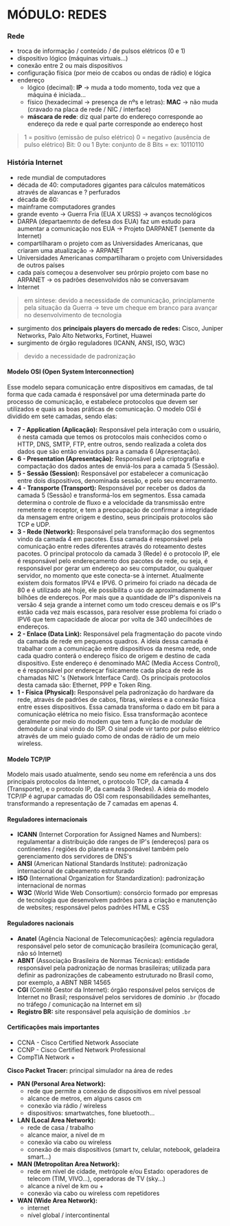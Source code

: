 # MÓDULO: REDES

### Rede
* troca de informação / conteúdo / de pulsos elétricos (0 e 1)
* dispositivo lógico (máquinas virtuais...)
* conexão entre 2 ou mais dispositivos
* configuração física (por meio de ccabos ou ondas de rádio) e lógica
* endereço
  * lógico (decimal): __IP__ → muda a todo momento, toda vez que a máquina é iniciada...
  * físico (hexadecimal → presença de nºs e letras): __MAC__ → não muda (cravado na placa de rede / NIC / interface)
  * __máscara de rede__: diz qual parte do endereço corresponde ao endereço da rede e qual parte corresponde ao endereço host

> 1 = positivo (emissão de pulso elétrico)
> 0 = negativo (ausência de pulso elétrico)
> Bit: 0 ou 1
> Byte: conjunto de 8 Bits = ex: 10110110

### História Internet
* rede mundial de computadores
* década de 40: computadores gigantes para cálculos matemáticos através de alavancas e ? perfurados
* década de 60: 
 * mainframe computadores grandes
 * grande evento → Guerra Fria (EUA X URSS) → avanços tecnológicos
 * DARPA (departaemnto de defesa dos EUA) faz um estudo para aumentar a comunicação nos EUA → Projeto DARPANET (semente da Internet)
 * compartilharam o projeto com as Universidades Americanas, que criaram uma atualização → ARPANET
 * Universidades Americanas compartilharam o projeto com Universidades de outros países 
 * cada país começou a desenvolver seu prórpio projeto com base no ARPANET → os padrões desenvolvidos não se conversavam
 * Internet
  > em síntese: devido a necessidade de comunicação, principlamente pela situação da Guerra → teve um cheque em branco para avançar no desenvolvimento de tecnologia
* surgimento dos __principais players do mercado de redes:__ Cisco, Juniper Networks, Palo Alto Networks, Fortinet, Huawei
* surgimento de órgão reguladores (ICANN, ANSI, ISO, W3C)
> devido a necessidade de padronização

#### Modelo OSI (Open System Interconnection)
Esse modelo separa comunicação entre dispositivos em camadas, de tal forma que cada camada é responsável por uma determinada parte do processo de comunicação, e estabelece protocolos que devem ser utilizados e quais as boas práticas de comunicação.
O modelo OSI é dividido em sete camadas, sendo elas:
* __7 - Application (Aplicação):__ Responsável pela interação com o usuário, é nesta camada que temos os protocolos mais conhecidos como o HTTP, DNS, SMTP, FTP, entre outros, sendo realizada a coleta dos dados que são então enviados para a camada 6 (Apresentação).
* __6 - Presentation (Apresentação):__ Responsável pela criptografia e compactação dos dados antes de enviá-los para a camada 5 (Sessão).
* __5 - Sessão (Session):__ Responsável por estabelecer a comunicação entre dois dispositivos, denominada sessão, e pelo seu encerramento.
* __4 - Transporte (Transport):__ Responsável por receber os dados da camada 5 (Sessão) e transformá-los em segmentos. Essa camada determina o controle de fluxo e a velocidade da transmissão entre remetente e receptor, e tem a preocupação de confirmar a integridade da mensagem entre origem e destino, seus principais protocolos são TCP e UDP. 
* __3 - Rede (Network):__ Responsável pela transformação dos segmentos vindo da camada 4 em pacotes. Essa camada é responsável pela comunicação entre redes diferentes através do roteamento destes pacotes. O principal protocolo da camada 3 (Rede) é o protocolo IP, ele é responsável pelo endereçamento dos pacotes de rede, ou seja, é responsável por gerar um endereço ao seu computador, ou qualquer servidor, no momento que este conecta-se à internet. Atualmente existem dois formatos IPV4 e IPV6. O primeiro foi criado na década de 80 e é utilizado até hoje, ele possibilita o uso de aproximadamente 4 bilhões de endereços. Por mais que a quantidade de IP's disponíveis na versão 4 seja grande a internet como um todo cresceu demais e os IP's estão cada vez mais escassos, para resolver esse problema foi criado o IPV6 que tem capacidade de alocar por volta de 340 undecilhões de endereços.
* __2 - Enlace (Data Link):__ Responsável pela fragmentação do pacote vindo da camada de rede em pequenos quadros. A ideia dessa camada é trabalhar com a comunicação entre dispositivos da mesma rede, onde cada quadro conterá o endereço físico de origem e destino de cada dispositivo. Este endereço é denominado MAC (Media Access Control), e é responsável por endereçar fisicamente cada placa de rede às chamadas NIC 's (Network Interface Card). Os principais protocolos desta camada são: Ethernet, PPP e Token Ring. 
* __1 - Física (Physical):__ Responsável pela padronização do hardware da rede, através de padrões de cabos, fibras, wireless e a conexão física entre esses dispositivos. Essa camada transforma o dado em bit para a comunicação elétrica no meio físico. Essa transformação acontece geralmente por meio do modem que tem a função de modular de demodular o sinal vindo do ISP. O sinal pode vir tanto por pulso elétrico através de um meio guiado como de ondas de rádio de um meio wireless.

#### Modelo TCP/IP
Modelo mais usado atualmente, sendo seu nome em referência a uns dos principais protocolos da Internet, o protocolo TCP, da camada 4 (Transporte), e o protocolo IP, da camada 3 (Redes). A ideia do modelo TCP/IP é agrupar camadas do OSI com responsabilidades semelhantes, transformando a representação de 7 camadas em apenas 4.

#### Reguladores internacionais
* __ICANN__ (Internet Corporation for Assigned Names and Numbers): regulamentar a distribuição dde ranges de IP's (endereços) para os continentes / regiões do planeta e responsável também pelo gerenciamento dos servidores de DNS's
* __ANSI__ (American National Standards Institute): padronização internacional de cabeamento estruturado
* __ISO__ (International Organization for Standardization): padronização internacional de normas
* __W3C__ (World Wide Web Consortium): consórcio formado por empresas de tecnologia  que desenvolvem padrões para a criação e manutenção de websites; responsável pelos padrões HTML e CSS

#### Reguladores nacionais
* __Anatel__ (Agência Nacional de Telecomunicações): agência reguladora responsável  pelo setor de comunicação brasileira (comunicação geral, não só Internet)
* __ABNT__ (Associação Brasileira de Normas Técnicas): entidade responsável pela padronização de normas brasileiras; utilizada para definir as padronizações de cabeamento estruturado no Brasil como, por exemplo, a ABNT NBR 14565
* __CGI__ (Comitê Gestor da Internet): órgão responsável pelos serviços de Internet no Brasil; responsável pelos servidores de domínio `.br` (focado no tráfego / comunicação na Internet em si)
* __Registro BR:__ site responsável pela aquisição de domínios `.br`

#### Certificações mais importantes
* CCNA - Cisco Certified Network Associate
* CCNP - Cisco Certified Network Professional
* CompTIA Network +

__Cisco Packet Tracer:__ principal simulador na área de redes

* __PAN (Personal Area Network):__ 
  * rede que permite a conexão de dispositivos em nível pessoal
  * alcance de metros, em alguns casos cm
  * conexão via rádio / wireless
  * dispositivos: smartwatches, fone bluetooth...
* __LAN (Local Area Network):__ 
  * rede de casa / trabalho
  * alcance maior, a nível de m
  * conexão via cabo ou wireless
  * conexão de mais dispositivos (smart tv, celular, notebook, geladeira smart...)
* __MAN (Metropolitan Area Network):__
  * rede em nível de cidade, metrópole e/ou Estado: operadores de telecom (TIM, VIVO...), operadoras de TV (sky...)
  * alcance a nível de km ou +
  * conexão via cabo ou wireless com repetidores
* __WAN (Wide Area Network):__
  * internet
  * nível global / intercontinental
